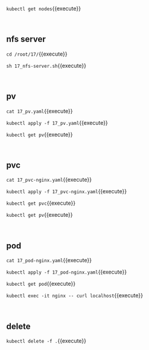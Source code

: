 <br>

`kubectl get nodes`{{execute}}

<br>

## nfs server

`cd /root/17/`{{execute}}

`sh 17_nfs-server.sh`{{execute}}

<br>

## pv

`cat 17_pv.yaml`{{execute}}

`kubectl apply -f 17_pv.yaml`{{execute}}

`kubectl get pv`{{execute}}

<br>

## pvc

`cat 17_pvc-nginx.yaml`{{execute}}

`kubectl apply -f 17_pvc-nginx.yaml`{{execute}}

`kubectl get pvc`{{execute}}

`kubectl get pv`{{execute}}

<br>

## pod

`cat 17_pod-nginx.yaml`{{execute}}

`kubectl apply -f 17_pod-nginx.yaml`{{execute}}

`kubectl get pod`{{execute}}

`kubectl exec -it nginx -- curl localhost`{{execute}}

<br>

## delete

`kubectl delete -f .`{{execute}}

